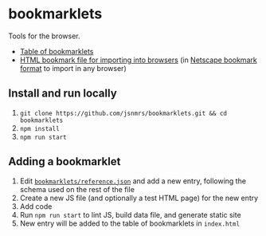 # bookmarklets

Tools for the browser.

- [Table of bookmarklets](https://jsnmrs.github.io/bookmarklets)
- [HTML bookmark file for importing into browsers](https://jsnmrs.github.io/bookmarklets/data/bookmarklets.html) (in [Netscape bookmark format](https://web.archive.org/web/20230318225552/https://learn.microsoft.com/en-us/previous-versions/windows/internet-explorer/ie-developer/platform-apis/aa753582%28v%3Dvs.85%29) to import in any browser)

## Install and run locally

1. `git clone https://github.com/jsnmrs/bookmarklets.git && cd bookmarklets`
2. `npm install`
3. `npm run start`

## Adding a bookmarklet

1. Edit [`bookmarklets/reference.json`](https://github.com/jsnmrs/bookmarklets/blob/main/data/reference.json) and add a new entry, following the schema used on the rest of the file
2. Create a new JS file (and optionally a test HTML page) for the new entry
3. Add code
4. Run `npm run start` to lint JS, build data file, and generate static site
5. New entry will be added to the table of bookmarklets in `index.html`
